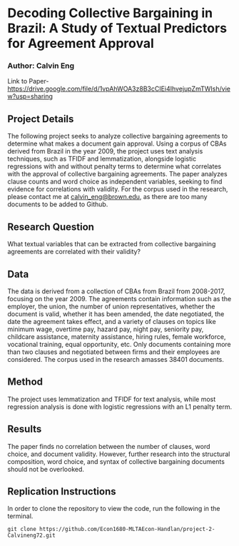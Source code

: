 # Decoding Collective Bargaining in Brazil: A Study of Textual Predictors for Agreement Approval
### Author: Calvin Eng
Link to Paper-
https://drive.google.com/file/d/1vpAhWOA3z8B3cCIEi4IhvejupZmTWIsh/view?usp=sharing
## Project Details
The following project seeks to analyze collective bargaining agreements to determine what makes a document gain approval. Using a corpus of CBAs derived from Brazil in the year 2009, the project uses text analysis techniques, such as TFIDF and lemmatization, alongside logistic regressions with and without penalty terms to determine what correlates with the approval of collective bargaining agreements. The paper analyzes clause counts and word choice as independent variables, seeking to find evidence for correlations with validity. For the corpus used in the research, please contact me at calvin_eng@brown.edu, as there are too many documents to be added to Github.
## Research Question
What textual variables that can be extracted from collective bargaining agreements are correlated with their validity?
## Data
The data is derived from a collection of CBAs from Brazil from 2008-2017, focusing on the year 2009. The agreements contain information such as the employer, the union, the number of union representatives, whether the document is valid, whether it has been amended, the date negotiated, the date the agreement takes effect, and a variety of clauses on topics like minimum wage, overtime pay, hazard pay, night pay, seniority pay, childcare assistance, maternity assistance, hiring rules, female workforce, vocational training, equal opportunity, etc. Only documents containing more than two clauses and negotiated between firms and their employees are considered. The corpus used in the research amasses 38401 documents.
## Method
The project uses lemmatization and TFIDF for text analysis, while most regression analysis is done with logistic regressions with an L1 penalty term. 
## Results
The paper finds no correlation between the number of clauses, word choice, and document validity. However, further research into the structural composition, word choice, and syntax of collective bargaining documents should not be overlooked.
## Replication Instructions
In order to clone the repository to view the code, run the following in the terminal. 
    
    git clone https://github.com/Econ1680-MLTAEcon-Handlan/project-2-Calvineng72.git
